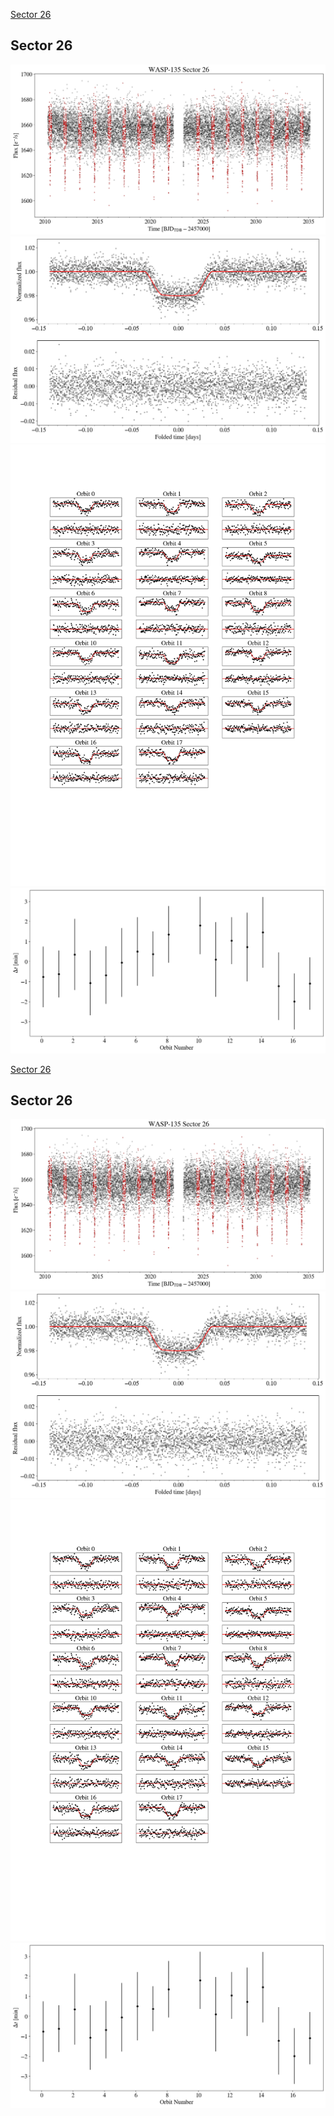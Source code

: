 [Sector 26](#sector26)

<a name = "sector26"></a>
## Sector 26
![alt text](/tt/WASP-135_Sector_26/WASP-135_Sector_26_a_TimeSeries.png)
![alt text](/tt/WASP-135_Sector_26/WASP-135_Sector_26_b_FoldedLightCurve.png)
![alt text](/tt/WASP-135_Sector_26/WASP-135_Sector_26_b_IndividualTransitsWithFit.png)
![alt text](/tt/WASP-135_Sector_26/WASP-135_Sector_26_c_TimingResiduals.png)

[Sector 26](#sector26)

<a name = "sector26"></a>
## Sector 26
![alt text](/tt/WASP-135_Sector_26/WASP-135_Sector_26_a_TimeSeries.png)
![alt text](/tt/WASP-135_Sector_26/WASP-135_Sector_26_b_FoldedLightCurve.png)
![alt text](/tt/WASP-135_Sector_26/WASP-135_Sector_26_b_IndividualTransitsWithFit.png)
![alt text](/tt/WASP-135_Sector_26/WASP-135_Sector_26_c_TimingResiduals.png)

